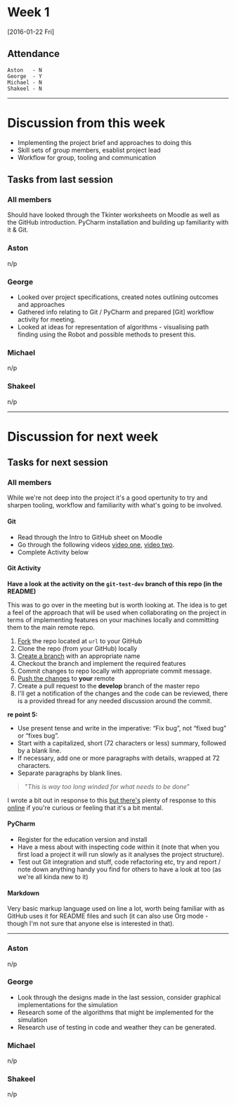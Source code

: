 # Week 1

[2016-01-22 Fri]

## Attendance

```
Aston   - N
George  - Y
Michael - N
Shakeel - N
```

********

# Discussion from this week

* Implementing the project brief and approaches to doing this
* Skill sets of group members, esablist project lead
* Workflow for group, tooling and communication

## Tasks from last session

### All members

Should have looked through the Tkinter worksheets on Moodle as well as the
GitHub introduction. PyCharm installation and building up familiarity with it &
Git.

### Aston

n/p

### George

* Looked over project specifications, created notes outlining outcomes and
  approaches
* Gathered info relating to Git / PyCharm and prepared [Git] workflow activity
  for meeting.
* Looked at ideas for representation of algorithms - visualising path finding
  using the Robot and possible methods to present this.

### Michael

n/p

### Shakeel

n/p

********

# Discussion for next week

## Tasks for next session

### All members

While we're not deep into the project it's a good opertunity to try and sharpen
tooling, workflow and familiarity with what's going to be involved.

#### Git 

* Read through the Intro to GitHub sheet on Moodle
* Go through the following videos
  [video one](https://www.youtube.com/watch?v=0fKg7e37bQE&list=PLoYCgNOIyGAB_8_iq1cL8MVeun7cB6eNc&index=14),
  [video two](https://www.youtube.com/watch?v=oFYyTZwMyAg&list=PLoYCgNOIyGAB_8_iq1cL8MVeun7cB6eNc&index=15).
* Complete Activity below

#### Git Activity

**Have a look at the activity on the `git-test-dev` branch of this repo (in the
README)**

This was to go over in the meeting but is worth looking at. The idea is to get a
feel of the approach that will be used when collaborating on the project in
terms of implementing features on your machines locally and committing them to
the main remote repo. 

1. [Fork](https://guides.github.com/activities/forking/) the repo located at `url` to your GitHub 
2. Clone the repo (from your GitHub) locally
3. [Create a branch](https://www.atlassian.com/git/tutorials/using-branches/git-branch)
   with an appropriate name
4. Checkout the branch and implement the required features
5. Commit changes to repo locally with appropriate commit message.
6. [Push the changes](https://www.atlassian.com/git/tutorials/using-branches/git-branch)
   to **your** remote
7. Create a pull request to the **develop** branch of the master repo
8. I'll get a notification of the changes and the code can be reviewed, there is
   a provided thread for any needed discussion around the commit.

**re point 5:** 

* Use present tense and write in the imperative: “Fix bug”, not “fixed bug” or
  “fixes bug”.
* Start with a capitalized, short (72 characters or less) summary, followed by a
  blank line.
* If necessary, add one or more paragraphs with details, wrapped at 72
  characters.
* Separate paragraphs by blank lines.

> "*This is way too long winded for what needs to be done*"

I wrote a bit out in response to this
[but there's](http://www.git-tower.com/learn/git/ebook/command-line/basics/why-use-version-control)
plenty of response to this
[online](https://www.google.co.uk/search?q=why+use+git&oq=why+use+git&aqs=chrome.0.69i59j0l5.1446j0j7&sourceid=chrome&es_sm=93&ie=UTF-8)
if you're curious or feeling that it's a bit mental.

#### PyCharm

* Register for the education version and install
* Have a mess about with inspecting code within it (note that when you first
  load a project it will run slowly as it analyses the project structure).
* Test out Git integration and stuff, code refactoring etc, try and report /
  note down anything handy you find for others to have a look at too (as we're
  all kinda new to it)

#### Markdown

Very basic markup language used on line a lot, worth being familiar with as
GitHub uses it for README files and such (it can also use Org mode - though I'm
not sure that anyone else is interested in that).

*****

### Aston

n/p

### George

* Look through the designs made in the last session, consider graphical
  implementations for the simulation
* Research some of the algorithms that might be implemented for the simulation
* Research use of testing in code and weather they can be generated.

### Michael

n/p

### Shakeel

n/p
